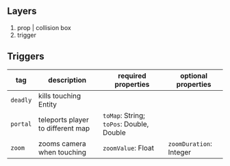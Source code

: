 ## Layers
1. prop | collision box
2. trigger

## Triggers
| tag        | description                            | required properties                         | optional properties        |
| ---------- | -------------------------------------- | ------------------------------------------- | -------------------------- |
| `deadly`   | kills touching Entity                  |                                             |                            |
| `portal`   | teleports player to different map      | `toMap`: String; `toPos`: Double, Double    |                            |
| `zoom`     | zooms camera when touching             | `zoomValue`: Float                          | `zoomDuration`: Integer    |
